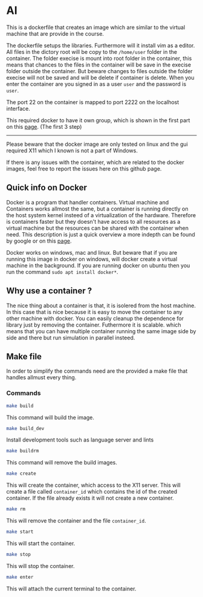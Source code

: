 # AI

This is a dockerfile that creates an image which are similar to the virtual
machine that are provide in the course. 

The dockerfile setups the libraries. Furthermore will
it install vim as a editor. All files in the dictory root will be copy to the
`/home/user` folder in the container. The folder execise is mount into root folder in the container, this means that chances to the files in the container will be save in the execise folder outside the container. But beware changes to files outside the folder execise will not be saved and will be delete if container is delete. When you enter the container are you signed in as a user `user` and the password is `user`. 

The port 22 on the container is mapped to port 2222 on the localhost interface.


This required docker to have it own group, which is shown in the first part on this [page](https://docs.docker.com/engine/install/linux-postinstall/). (The first 3 step) 

---

Please beware that the docker image are only tested on linux and the gui required X11 which I known is not a part of Windows. 

If there is any issues with the container, which are related to the docker images, feel free to report the issues here on this github page. 


## Quick info on Docker
Docker is a program that handler containers. Virtual machine and Containers works allmost the same, but a container is running directly on the host system kernel insteed of a virtualization of the hardware. Therefore is containers faster but they doesn't have access to all resources as a virtual machine but the resources can be shared with the container when need. This description is just a quick overview a more indepth can be found by google or on this [page](https://www.electronicdesign.com/technologies/dev-tools/article/21801722/whats-the-difference-between-containers-and-virtual-machines).  

Docker works on windows, mac and linux. But beware that if you are running this image in docker on windows, will docker create a virtual machine in the background. If you are running docker on ubuntu then you run the command `sudo apt install docker*`. 

## Why use a container ? 
The nice thing about a container is that, it is isolered from the host machine. In this case that is nice because it is easy to move the container to any other machine with docker. You can easily cleanup the dependence for library just by removing the container. Futhermore it is scalable. which means that you can have multiple container running the same image side by side and there but run simulation in parallel insteed. 

## Make file
In order to simplify the commands need are the provided a make file that
handles allmust every thing. 

### Commands 

``` bash
make build
```
This command will build the image.

``` bash
make build_dev
```
Install development tools such as language server and lints 

``` bash
make buildrm
```
This command will remove the build images.

``` bash
make create
```

This will create the container, which access to the X11 server. This will
create a file called `container_id` which contains the id of the created
container. If the file already exists it will not create a new container. 

``` bash
make rm
```
This will remove the container and the file `container_id`.

``` bash
make start
```
This will start the container.

``` bash
make stop
```
This will stop the container.

``` bash
make enter
```
This will attach the current terminal to the container.



